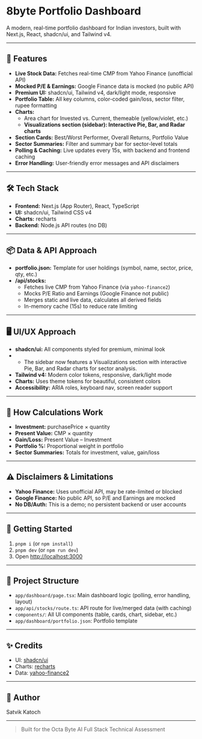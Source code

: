 # 8byte Portfolio Dashboard

A modern, real-time portfolio dashboard for Indian investors, built with Next.js, React, shadcn/ui, and Tailwind v4.

---

## 🚀 Features

- **Live Stock Data:** Fetches real-time CMP from Yahoo Finance (unofficial API)
- **Mocked P/E & Earnings:** Google Finance data is mocked (no public API)
- **Premium UI:** shadcn/ui, Tailwind v4, dark/light mode, responsive
- **Portfolio Table:** All key columns, color-coded gain/loss, sector filter, rupee formatting
- **Charts:**
  - Area chart for Invested vs. Current, themeable (yellow/violet, etc.)
  - **Visualizations section (sidebar): Interactive Pie, Bar, and Radar charts**
- **Section Cards:** Best/Worst Performer, Overall Returns, Portfolio Value
- **Sector Summaries:** Filter and summary bar for sector-level totals
- **Polling & Caching:** Live updates every 15s, with backend and frontend caching
- **Error Handling:** User-friendly error messages and API disclaimers

---

## 🛠️ Tech Stack

- **Frontend:** Next.js (App Router), React, TypeScript
- **UI:** shadcn/ui, Tailwind CSS v4
- **Charts:** recharts
- **Backend:** Node.js API routes (no DB)

---

## 📦 Data & API Approach

- **portfolio.json:** Template for user holdings (symbol, name, sector, price, qty, etc.)
- **/api/stocks:**
  - Fetches live CMP from Yahoo Finance (via `yahoo-finance2`)
  - Mocks P/E Ratio and Earnings (Google Finance not public)
  - Merges static and live data, calculates all derived fields
  - In-memory cache (15s) to reduce rate limiting

---

## 🖥️ UI/UX Approach

- **shadcn/ui:** All components styled for premium, minimal look
- - The sidebar now features a Visualizations section with interactive Pie, Bar, and Radar charts for sector analysis.
- **Tailwind v4:** Modern color tokens, responsive, dark/light mode
- **Charts:** Uses theme tokens for beautiful, consistent colors
- **Accessibility:** ARIA roles, keyboard nav, screen reader support

---

## 🧮 How Calculations Work

- **Investment:** purchasePrice × quantity
- **Present Value:** CMP × quantity
- **Gain/Loss:** Present Value – Investment
- **Portfolio %:** Proportional weight in portfolio
- **Sector Summaries:** Totals for investment, value, gain/loss

---

## ⚠️ Disclaimers & Limitations

- **Yahoo Finance:** Uses unofficial API, may be rate-limited or blocked
- **Google Finance:** No public API, so P/E and Earnings are mocked
- **No DB/Auth:** This is a demo; no persistent backend or user accounts

---

## 🏁 Getting Started

1. `pnpm i` (or `npm install`)
2. `pnpm dev` (or `npm run dev`)
3. Open [http://localhost:3000](http://localhost:3000)

---

## 📂 Project Structure

- `app/dashboard/page.tsx`: Main dashboard logic (polling, error handling, layout)
- `app/api/stocks/route.ts`: API route for live/merged data (with caching)
- `components/`: All UI components (table, cards, chart, sidebar, etc.)
- `app/dashboard/portfolio.json`: Portfolio template

---

## ✨ Credits

- UI: [shadcn/ui](https://ui.shadcn.com/)
- Charts: [recharts](https://recharts.org/)
- Data: [yahoo-finance2](https://www.npmjs.com/package/yahoo-finance2)

---

## 📝 Author

Satvik Katoch

---

> Built for the Octa Byte AI Full Stack Technical Assessment
